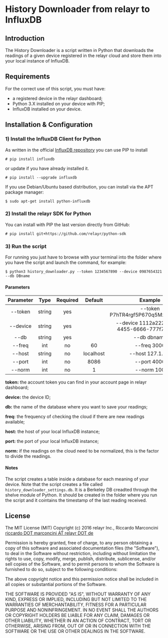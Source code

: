 # History Downloader from relayr to InfluxDB

## Introduction
<!--A brief description of the purpose and functionality of the project.-->
The History Downloader is a script written in Python that downloads the readings of a given device registered in the relayr cloud and store them into your local instance of InfluxDB.

## Requirements
<!--A list of all system requirements and required third-party components.
-->
For the correct use of this script, you must have:

- a registered device in the relayr dashboard;
- Python 3.X installed on your device with PIP;
- InfluxDB installed on your device. 

## Installation & Configuration
<!--Step-by-step instructions, with proper punctuation, on how to install and configure the project.-->
### 1) Install the InfluxDB Client for Python
As written in the official [InfluxDB repository](https://github.com/influxdata/influxdb-python) you can use PIP to install

	# pip install influxdb

or update if you have already installed it.

	# pip install --upgrade influxdb
	
If you use Debian/Ubuntu based distribution, you can install via the APT package manager:

	$ sudo apt-get install python-influxdb

### 2) Install the relayr SDK for Python
You can install with PIP the last version directly from GitHub:

	# pip install git+https://github.com/relayr/python-sdk

### 3) Run the script
For running you just have to browse with your terminal into the folder where you have the script and launch the command, for example:

	$ python3 history_downloader.py --token 1234567890 --device 0987654321 --db DBname
	
#### Parameters
	
| Parameter |  Type  | Required | Default |                     Example                    |
|:---------:|:------:|:--------:|:-------:|:----------------------------------------------:|
|  --token  | string |    yes   |         |       --token P7hTR4rgf5P670q5MzYkNogs8K       |
|  --device | string |    yes   |         | --device 1112a222-3333-4455-6666-777f7f7f7fff7 |
|    --db   | string |    yes   |         |                   --db dbname                  |
|    --freq   | int |    no   |    60     |                   --freq 3000                  |
|    --host   | string |    no   |     localhost    |                   --host 127.1.4.3                  |
|    --port   | int |    no   |    8086     |                   --port 4000                  |
|    --norm   | int |    no   |     1    |                   --norm 100                  |

**token:** the account token you can find in your account page in relayr
dashboard;

**device:** the device ID;

**db:** the name of the database where you want to save your readings;

**freq:** the frequency of checking the cloud if there are new readings available;

**host:** the host of your local InfluxDB instance;

**port:** the port of your local InfluxDB instance;

**norm:** if the readings on the cloud need to be normalized, this is the factor to divide the readings.

#### Notes

The script creates a table inside a database for each meaning of your device.
Note that the script creates a file called `history_downloader_settings.db`. It is a Berkeley DB creadted through the shelve module of Python. It should be created in the folder where you run the script and it cointains the timestamp of the last reading received.

## License
<!--The license under which the software will be released. Open-source projects MUST include the MIT License, and closed-source projects MUST include a proprietary license to be discussed with the Documentation team.
-->
The MIT License (MIT)
Copyright (c) 2016 relayr Inc., Riccardo Marconcini [riccardo DOT marconcini AT relayr DOT de](mailto:riccardo.marconcini@relayr.de)

Permission is hereby granted, free of charge, to any person obtaining a copy of this software and associated documentation files (the "Software"), to deal in the Software without restriction, including without limitation the rights to use, copy, modify, merge, publish, distribute, sublicense, and/or sell copies of the Software, and to permit persons to whom the Software is furnished to do so, subject to the following conditions:

The above copyright notice and this permission notice shall be included in all copies or substantial portions of the Software.

THE SOFTWARE IS PROVIDED "AS IS", WITHOUT WARRANTY OF ANY KIND, EXPRESS OR IMPLIED, INCLUDING BUT NOT LIMITED TO THE WARRANTIES OF MERCHANTABILITY, FITNESS FOR A PARTICULAR PURPOSE AND NONINFRINGEMENT. IN NO EVENT SHALL THE AUTHORS OR COPYRIGHT HOLDERS BE LIABLE FOR ANY CLAIM, DAMAGES OR OTHER LIABILITY, WHETHER IN AN ACTION OF CONTRACT, TORT OR OTHERWISE, ARISING FROM, OUT OF OR IN CONNECTION WITH THE SOFTWARE OR THE USE OR OTHER DEALINGS IN THE SOFTWARE.